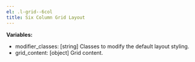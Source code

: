 ```yaml
---
el: .l-grid--6col
title: Six Column Grid Layout
---
```


__Variables:__
* modifier_classes: [string] Classes to modify the default layout styling.
* grid_content: [object] Grid content.
